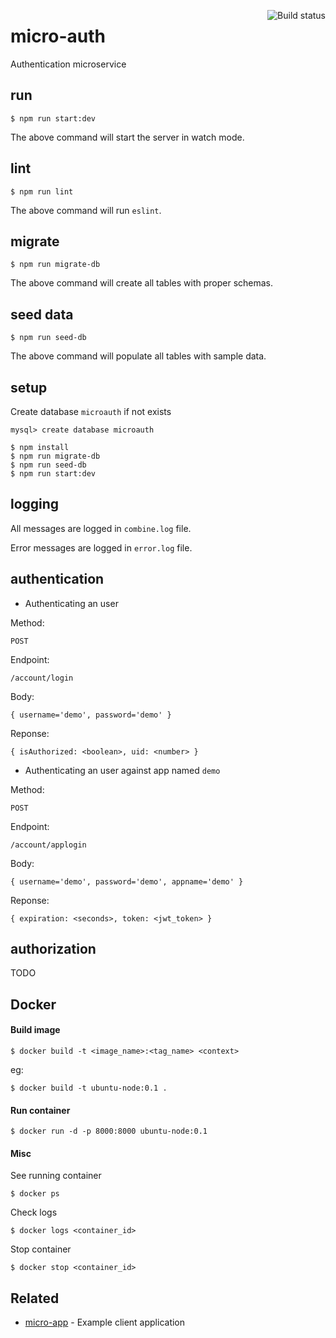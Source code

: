 <a href="https://github.com/vivekimsit/micro-auth"><img align="right" src="https://travis-ci.org/vivekimsit/micro-auth.svg?branch=master" alt="Build status" /></a>

# micro-auth
Authentication microservice

## run
`$ npm run start:dev`

The above command will start the server in watch mode.

## lint
`$ npm run lint`

The above command will run `eslint`.

## migrate
`$ npm run migrate-db`

The above command will create all tables with proper schemas.

## seed data
`$ npm run seed-db`

The above command will populate all tables with sample data.

## setup
Create database `microauth` if not exists

`mysql> create database microauth`

```
$ npm install
$ npm run migrate-db
$ npm run seed-db
$ npm run start:dev
```

## logging

All messages are logged in `combine.log` file.

Error messages are logged in `error.log` file.

## authentication

- Authenticating an user

Method:

`POST`

Endpoint:

`/account/login`

Body:

`
{
  username='demo',
  password='demo'
}
`

Reponse:

`
{
  isAuthorized: <boolean>,
  uid: <number>
}
`

- Authenticating an user against app named `demo`

Method:

`POST`

Endpoint:

`/account/applogin`

Body:

`
{
  username='demo',
  password='demo',
  appname='demo'
}
`

Reponse:

`
{
  expiration: <seconds>,
  token: <jwt_token>
}
`

## authorization

TODO

## Docker

#### Build image

`$ docker build -t <image_name>:<tag_name> <context>`

eg:

`$ docker build -t ubuntu-node:0.1 .`

#### Run container

`$ docker run -d -p 8000:8000 ubuntu-node:0.1 `

#### Misc

See running container

`$ docker ps`

Check logs

`$ docker logs <container_id>`

Stop container

`$ docker stop <container_id>`

## Related

- [micro-app](https://github.com/vivekimsit/micro-app) - Example client application
